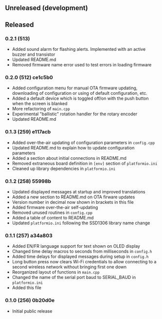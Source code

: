 
## Unreleased (development)


## Released

### 0.2.1 (513)

  - Added sound alarm for flashing alerts. Implemented with an active buzzer and transistor
  - Updated README.md
  - Removed firmware name error used to test errors in loading firmware

### 0.2.0 (512) ce1c5b0
  
  - Added configuration menu for manual OTA firmware updating, downloading of configuration or using of default configuration, etc.
  - Added a default device which is toggled off/on with the push button when the screen is blanked
  - More refactoring of `main.cpp`
  - Experimental "ballistic" rotation handler for the rotary encoder
  - Updated README.md
  

### 0.1.3 (259) e117acb

  - Added over-the-air updating of configuration parameters in `config.cpp`
  - Updated README.md to explain how to update configuration parameters
  - Added a section about initial connections in README.md 
  - Removed extraneous board definition in `[env]` section of `platformio.ini`
  - Cleaned up library dependencies in `platformio.ini`


### 0.1.2 (258) 55998b

  - Updated displayed messages at startup and improved translations 
  - Added a new section to README.md on OTA firware updates
  - Version number in decimal now shown in brackets in this file
  - Added firmware over-the-air self-updating 
  - Removed unused routines in `config.cpp`
  - Added a table of content to README.md
  - Updated `platformio.ini` following the SSD1306 library name change 


### 0.1.1 (257) a34a803

- Added EN/FR language support for text shown on OLED display
- Changed time delay macros to seconds from milliseconds in `config.h`
- Added time delays for displayed messages during setup in `config.h`
- Long button press now clears Wi-Fi credentials to allow connecting to a second wireless network without bringing first one down
- Reorganized layout of functions in `main.cpp`
- Changed the name of the serial port baud to SERIAL_BAUD in `platformio.ini`
- Added this file


### 0.1.0 (256) 0b20d0e

- Initial public release

